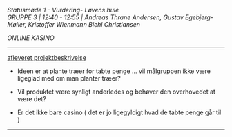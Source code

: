 *Statusmøde 1 - Vurdering- Løvens hule*   
*GRUPPE 3 | 12:40 - 12:55 | Andreas Thrane Andersen, Gustav Egebjerg-Møller, Kristoffer Wienmann Biehl Christiansen*

*ONLINE KASINO*

-------------------------------------------------------------------------------------------------------------------

[afleveret projektbeskrivelse](dokument.pdf)

- Ideen er at plante træer for tabte penge ... vil målgruppen ikke være ligeglad med om man planter træer?

- Vil produktet være synligt anderledes og behøver den overhovedet at være det?

- Er det ikke bare casino ( det er jo ligegyldigt hvad de tabte penge går til )
-------------------------------------------------------------------------------------------------------------------
